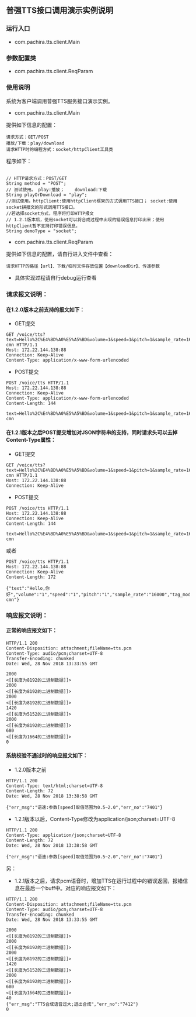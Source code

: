 ## 普强TTS接口调用演示实例说明

### 运行入口
* com.pachira.tts.client.Main
### 参数配置类
* com.pachira.tts.client.ReqParam
### 使用说明

系统为客户端调用普强TTS服务接口演示实例。

* com.pachira.tts.client.Main

提供如下信息的配置：

    请求方式：GET/POST
    播放/下载：play/download
    请求HTTP时的编程方式：socket/httpClient工具类
    
程序如下：

```

// HTTP请求方式：POST/GET
String method = "POST";
// 测试使用。 play:播放；    download:下载
String playOrDownload = "play";
//测试使用。httpClient:使用httpClient框架的方式调用TTS接口； socket:使用socket拼报文的形式调用TTS接口。 
//若选择socket方式，程序将打印HTTP报文
// 1.2.1版本后，使用socket可以将合成过程中出现的错误信息打印出来；使用httpClient暂不支持打印错误信息。
String demoType = "socket";

```
* com.pachira.tts.client.ReqParam

提供如下信息的配置，请自行进入文件中查看：

    请求HTTP的路径【url】、下载/临时文件存放位置【downloadDir】、传递参数

* 具体实现过程请自行debug运行查看

### 请求报文说明：
#### 在1.2.0版本之前支持的报文如下：
* GET提交
```
GET /voice/tts?text=Hello%2C%E4%BD%A0%E5%A5%BD&volume=1&speed=1&pitch=1&sample_rate=16000&tag_mode=1&eng_mode=0&format=pcm&voice_name=xiaochang&language=zh-cmn HTTP/1.1
Host: 172.22.144.138:88
Connection: Keep-Alive
Content-Type: application/x-www-form-urlencoded
```
* POST提交
```
POST /voice/tts HTTP/1.1
Host: 172.22.144.138:88
Connection: Keep-Alive
Content-Type: application/x-www-form-urlencoded
Content-Length: 144

text=Hello%2C%E4%BD%A0%E5%A5%BD&volume=1&speed=1&pitch=1&sample_rate=16000&tag_mode=1&eng_mode=0&format=pcm&voice_name=xiaochang&language=zh-cmn
```
#### 在1.2.1版本之后POST提交增加对JSON字符串的支持，同时请求头可以去掉Content-Type属性：
* GET提交
```
GET /voice/tts?text=Hello%2C%E4%BD%A0%E5%A5%BD&volume=1&speed=1&pitch=1&sample_rate=16000&tag_mode=1&eng_mode=0&format=pcm&voice_name=xiaochang&language=zh-cmn HTTP/1.1
Host: 172.22.144.138:88
Connection: Keep-Alive
```
* POST提交
```
POST /voice/tts HTTP/1.1
Host: 172.22.144.138:88
Connection: Keep-Alive
Content-Length: 144

text=Hello%2C%E4%BD%A0%E5%A5%BD&volume=1&speed=1&pitch=1&sample_rate=16000&tag_mode=1&eng_mode=0&format=pcm&voice_name=xiaochang&language=zh-cmn
```
或者
```
POST /voice/tts HTTP/1.1
Host: 172.22.144.138:88
Connection: Keep-Alive
Content-Length: 172

{"text":"Hello,你好","volume":"1","speed":"1","pitch":"1","sample_rate":"16000","tag_mode":"1","eng_mode":"0","format":"pcm","voice_name":"xiaochang","language":"zh-cmn"}
```

### 响应报文说明：
#### 正常的响应报文如下：
```
HTTP/1.1 200
Content-Disposition: attachment;fileName=tts.pcm
Content-Type: audio/pcm;charset=UTF-8
Transfer-Encoding: chunked
Date: Wed, 28 Nov 2018 13:33:55 GMT

2000
<[[长度为8192的二进制数据]]>
2000
<[[长度为8192的二进制数据]]>
2000
<[[长度为8192的二进制数据]]>
1420
<[[长度为5152的二进制数据]]>
2000
<[[长度为8192的二进制数据]]>
680
<[[长度为1664的二进制数据]]>
0
```

#### 系统校验不通过时的响应报文如下：
* 1.2.0版本之前
```
HTTP/1.1 200
Content-Type: text/html;charset=UTF-8
Content-Length: 72
Date: Wed, 28 Nov 2018 13:38:58 GMT

{"err_msg":"语速:参数[speed]取值范围为0.5~2.0","err_no":"7401"}
```

* 1.2.1版本以后，Content-Type修改为application/json;charset=UTF-8
```
HTTP/1.1 200
Content-Type: application/json;charset=UTF-8
Content-Length: 72
Date: Wed, 28 Nov 2018 13:38:58 GMT

{"err_msg":"语速:参数[speed]取值范围为0.5~2.0","err_no":"7401"}
```
另：
* 1.2.1版本之后，请求pcm语音时，增加TTS在运行过程中的错误返回，报错信息在最后一个buff中。对应的响应报文如下：
```
HTTP/1.1 200
Content-Disposition: attachment;fileName=tts.pcm
Content-Type: audio/pcm;charset=UTF-8
Transfer-Encoding: chunked
Date: Wed, 28 Nov 2018 13:33:55 GMT

2000
<[[长度为8192的二进制数据]]>
2000
<[[长度为8192的二进制数据]]>
2000
<[[长度为8192的二进制数据]]>
1420
<[[长度为5152的二进制数据]]>
2000
<[[长度为8192的二进制数据]]>
680
<[[长度为1664的二进制数据]]>
40
{"err_msg":"TTS合成语音过大;退出合成","err_no":"7412"}
0
```



